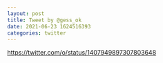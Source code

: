 ```yaml
--- 
layout: post 
title: Tweet by @gess_ok 
date: 2021-06-23 1624516393 
categories: twitter 
--- 
```

https://twitter.com/o/status/1407949897307803648